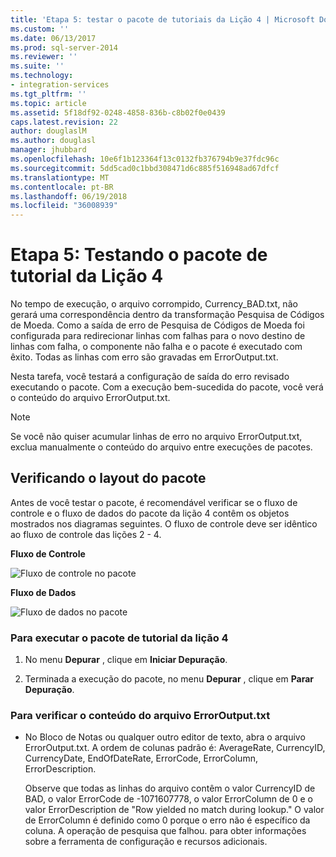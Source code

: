 ```yaml
---
title: 'Etapa 5: testar o pacote de tutoriais da Lição 4 | Microsoft Docs'
ms.custom: ''
ms.date: 06/13/2017
ms.prod: sql-server-2014
ms.reviewer: ''
ms.suite: ''
ms.technology:
- integration-services
ms.tgt_pltfrm: ''
ms.topic: article
ms.assetid: 5f18df92-0248-4858-836b-c8b02f0e0439
caps.latest.revision: 22
author: douglaslM
ms.author: douglasl
manager: jhubbard
ms.openlocfilehash: 10e6f1b123364f13c0132fb376794b9e37fdc96c
ms.sourcegitcommit: 5dd5cad0c1bbd308471d6c885f516948ad67dfcf
ms.translationtype: MT
ms.contentlocale: pt-BR
ms.lasthandoff: 06/19/2018
ms.locfileid: "36008939"
---
```

# <a name="step-5-testing-the-lesson-4-tutorial-package"></a>Etapa 5: Testando o pacote de tutorial da Lição 4
  No tempo de execução, o arquivo corrompido, Currency_BAD.txt, não gerará uma correspondência dentro da transformação Pesquisa de Códigos de Moeda. Como a saída de erro de Pesquisa de Códigos de Moeda foi configurada para redirecionar linhas com falhas para o novo destino de linhas com falha, o componente não falha e o pacote é executado com êxito. Todas as linhas com erro são gravadas em ErrorOutput.txt.  
  
 Nesta tarefa, você testará a configuração de saída do erro revisado executando o pacote. Com a execução bem-sucedida do pacote, você verá o conteúdo do arquivo ErrorOutput.txt.  
  
> [!NOTE]  
>  Se você não quiser acumular linhas de erro no arquivo ErrorOutput.txt, exclua manualmente o conteúdo do arquivo entre execuções de pacotes.  
  
## <a name="checking-the-package-layout"></a>Verificando o layout do pacote  
 Antes de você testar o pacote, é recomendável verificar se o fluxo de controle e o fluxo de dados do pacote da lição 4 contêm os objetos mostrados nos diagramas seguintes. O fluxo de controle deve ser idêntico ao fluxo de controle das lições 2 - 4.  
  
 **Fluxo de Controle**  
  
 ![Fluxo de controle no pacote](../../2014/tutorials/media/task4lesson2control.gif "Fluxo de controle no pacote")  
  
 **Fluxo de Dados**  
  
 ![Fluxo de dados no pacote](../../2014/tutorials/media/task5lesson5data.gif "Fluxo de dados no pacote")  
  
### <a name="to-run-the-lesson-4-tutorial-package"></a>Para executar o pacote de tutorial da lição 4  
  
1.  No menu **Depurar** , clique em **Iniciar Depuração**.  
  
2.  Terminada a execução do pacote, no menu **Depurar** , clique em **Parar Depuração**.  
  
### <a name="to-verify-the-contents-of-the-erroroutputtxt-file"></a>Para verificar o conteúdo do arquivo ErrorOutput.txt  
  
-   No Bloco de Notas ou qualquer outro editor de texto, abra o arquivo ErrorOutput.txt. A ordem de colunas padrão é: AverageRate, CurrencyID, CurrencyDate, EndOfDateRate, ErrorCode, ErrorColumn, ErrorDescription.  
  
     Observe que todas as linhas do arquivo contêm o valor CurrencyID de BAD, o valor ErrorCode de -1071607778, o valor ErrorColumn de 0 e o valor ErrorDescription de "Row yielded no match during lookup." O valor de ErrorColumn é definido como 0 porque o erro não é específico da coluna. A operação de pesquisa que falhou. para obter informações sobre a ferramenta de configuração e recursos adicionais.  
  
  